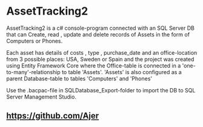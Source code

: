 # AssetTracking2
AssetTracking2 is a c# console-program connected with an SQL Server DB that can Create, read , update and delete records of Assets in the form of Computers or Phones.

Each asset has details of costs , type , purchase_date and an office-location from 3 possible places: USA, Sweden or Spain and the project was created using Entity Framework Core where the Office-table is connected in a 'one-to-many'-relationship to table 'Assets'. 'Assets' is also configured as a parent Database-table to tables 'Computers' and 'Phones' 

Use the .bacpac-file in SQLDatabase_Export-folder to import the DB to SQL Server Management Studio.
## https://github.com/Ajer
